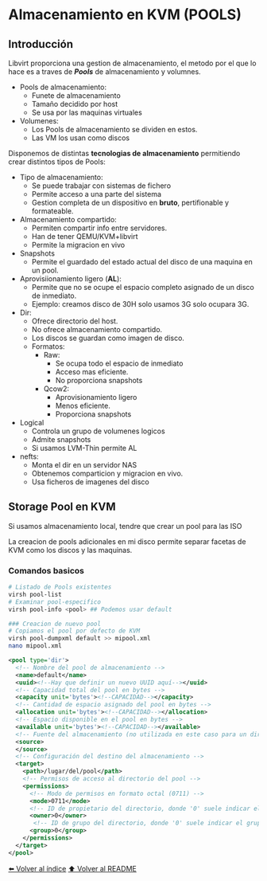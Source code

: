 # Almacenamiento en KVM (POOLS)
## Introducción
Libvirt proporciona una gestion de almacenamiento, el metodo por el que lo hace es a traves de ***Pools*** de almacenamiento y volumnes.

* Pools de almacenamiento:
    * Funete de almacenamiento
    * Tamaño decidido por host
    * Se usa por las maquinas virtuales
* Volumenes:    
    * Los Pools de almacenamiento se dividen en estos.
    * Las VM los usan como discos

Disponemos de distintas **tecnologias de almacenamiento** permitiendo crear distintos tipos de Pools:
* Tipo de almacenamiento:
    * Se puede trabajar con sistemas de fichero
    * Permite acceso a una parte del sistema
    * Gestion completa de un dispositivo en **bruto**, pertifionable y formateable.
* Almacenamiento compartido:
    * Permiten compartir info entre servidores.
    * Han de tener QEMU/KVM+libvirt
    * Permite la migracion en vivo
* Snapshots
    * Permite el guardado del estado actual del disco de una maquina en un pool.
* Aprovisiionamiento ligero (**AL**):
    * Permite que no se ocupe el espacio completo asignado de un disco de inmediato. 
    * Ejemplo: creamos disco de 30H solo usamos 3G solo ocupara 3G.
* Dir:
    * Ofrece directorio del host.
    * No ofrece almacenamiento compartido.
    * Los discos se guardan como imagen de disco.
    * Formatos:
        * Raw: 
            * Se ocupa todo el espacio de inmediato
            * Acceso mas eficiente.
            * No proporciona snapshots
        * Qcow2:
            * Aprovisionamiento ligero
            * Menos eficiente.
            * Proporciona snapshots
* Logical
    * Controla un grupo de volumenes logicos
    * Admite snapshots
    * Si usamos LVM-Thin permite AL
* nefts:
    * Monta el dir en un servidor NAS
    * Obtenemos comparticion y migracion en vivo.
    * Usa ficheros de imagenes del disco
## Storage Pool en KVM
Si usamos almacenamiento local, tendre que crear un pool para las ISO

La creacion de pools adicionales en mi disco permite separar facetas de KVM como los discos y las maquinas.

### Comandos basicos
~~~bash
# Listado de Pools existentes
virsh pool-list
# Examinar pool-especifico
virsh pool-info <pool> ## Podemos usar default

### Creacion de nuevo pool
# Copiamos el pool por defecto de KVM
virsh pool-dumpxml default >> mipool.xml
nano mipool.xml
~~~
~~~xml
<pool type='dir'>
  <!-- Nombre del pool de almacenamiento -->
  <name>default</name>
  <uuid><!--Hay que definir un nuevo UUID aquí--></uuid>
  <!-- Capacidad total del pool en bytes -->
  <capacity unit='bytes'><!--CAPACIDAD--></capacity>
  <!-- Cantidad de espacio asignado del pool en bytes -->
  <allocation unit='bytes'><!--CAPACIDAD--></allocation>
  <!-- Espacio disponible en el pool en bytes -->
  <available unit='bytes'><!--CAPACIDAD--></available>
  <!-- Fuente del almacenamiento (no utilizada en este caso para un directorio local) -->
  <source>
  </source>
  <!-- Configuración del destino del almacenamiento -->
  <target>
    <path>/lugar/del/pool</path>
    <!-- Permisos de acceso al directorio del pool -->
    <permissions>
      <!-- Modo de permisos en formato octal (0711) -->
      <mode>0711</mode>
      <!-- ID de propietario del directorio, donde '0' suele indicar el usuario root -->
      <owner>0</owner>
       <!-- ID de grupo del directorio, donde '0' suele indicar el grupo root -->
      <group>0</group>
    </permissions>
  </target>
</pool>
~~~
[⬅️ Volver al índice](./Index.md)
[⬆️ Volver al README](/README.md)
